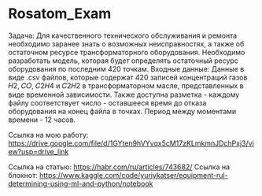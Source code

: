 # Rosatom_Exam
Задача: 
Для качественного технического обслуживания и ремонта необходимо заранее знать о возможных неисправностях, а также об остаточном ресурсе трансформаторного оборудования. Необходимо разработать модель, которая будет определять остаточный ресурс оборудования по последним 420 точкам.
Входные данные:
Данные в виде .csv файлов, которые содержат 420 записей концентраций газов 𝐻2, 𝐶𝑂, 𝐶2𝐻4 и 𝐶2𝐻2 в трансформаторном масле, представленных в виде временной зависимости. Также доступна разметка - каждому файлу соответствует число - оставшееся время до отказа оборудования на конец файла в точках. Период между моментами времени - 12 часов.

Ссылка на мою работу: https://drive.google.com/file/d/1GYten9hVYvqx5cM17zKLmkmnJDchPxj3/view?usp=drive_link


Ссылка на статью: https://habr.com/ru/articles/743682/
Ссылка на блокнот: https://www.kaggle.com/code/yuriykatser/equipment-rul-determining-using-ml-and-python/notebook
